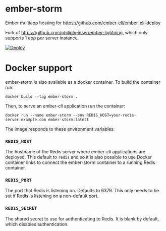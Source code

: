 # ember-storm
Ember multiapp hosting for https://github.com/ember-cli/ember-cli-deploy

Fork of https://github.com/philipheinser/ember-lightning, which only supports 1 app per server instance.

[![Deploy](https://www.herokucdn.com/deploy/button.svg)](https://heroku.com/deploy?template=https://github.com/dough-com/ember-storm)

# Docker support

ember-storm is also available as a docker container. To build the container run:

```shell
docker build --tag ember-storm .
```

Then, to serve an ember-cli application run the container:

```shell
docker run --name ember-storm --env REDIS_HOST=your-redis-server.example.com ember-storm:latest
```

The image responds to these environment variables:

### `REDIS_HOST`

The hostname of the Redis server where ember-cli applications are deployed.
This default to `redis` and so it is also possible to use Docker container
links to connect the ember-storm container to a running Redis container.

### `REDIS_PORT`

The port that Redis is listening on. Defaults to 6379. This only needs to be
set if Redis is listening on a non-default port.

### `REDIS_SECRET`

The shared secret to use for authenticating to Redis. It is blank by default,
which disables authentication.
